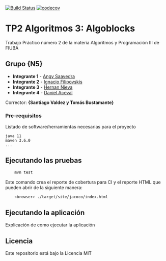 [![Build Status](https://travis-ci.org/fiuba/algo3_proyecto_base_tp2.svg?branch=master)](https://travis-ci.org/fiuba/algo3_proyecto_base_tp2) [![codecov](https://codecov.io/gh/fiuba/algo3_proyecto_base_tp2/branch/master/graph/badge.svg)](https://codecov.io/gh/fiuba/algo3_proyecto_base_tp2)



# TP2 Algoritmos 3: Algoblocks

Trabajo Práctico número 2 de la materia Algoritmos y Programación III de FIUBA

## Grupo {N5}

* **Integrante 1** - [Angy Saavedra](https://github.com/angysaavedrafiuba)
* **Integrante 2** - [Ignacio Filipovskis](https://github.com/Nacho-Fili)
* **Integrante 3** - [Hernan Nieva](https://github.com/hernanrnieva)
* **Integrante 4** - [Daniel Aceval](https://github.com/Daceval)

Corrector: **{Santiago Valdez y Tomás Bustamante}**

### Pre-requisitos

Listado de software/herramientas necesarias para el proyecto

```
java 11
maven 3.6.0
...
```

## Ejecutando las pruebas

```bash
    mvn test
```

Este comando crea el reporte de cobertura para CI y el reporte HTML que pueden abrir de la siguiente manera:

```bash
    <browser> ./target/site/jacoco/index.html
```

## Ejecutando la aplicación

Explicación de como ejecutar la aplicación

## Licencia

Este repositorio está bajo la Licencia MIT
